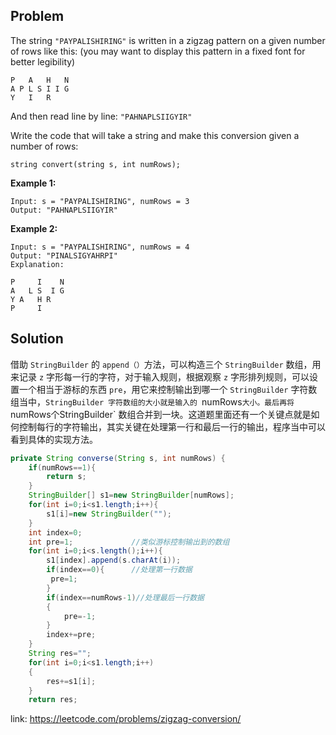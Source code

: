 ## Problem

The string `"PAYPALISHIRING"` is written in a zigzag pattern on a given number of rows like this: (you may want to display this pattern in a fixed font for better legibility)
```
P   A   H   N
A P L S I I G
Y   I   R
```
And then read line by line: `"PAHNAPLSIIGYIR"`

Write the code that will take a string and make this conversion given a number of rows:
```
string convert(string s, int numRows);
```
**Example 1:**
```
Input: s = "PAYPALISHIRING", numRows = 3
Output: "PAHNAPLSIIGYIR"
```
**Example 2:**
```
Input: s = "PAYPALISHIRING", numRows = 4
Output: "PINALSIGYAHRPI"
Explanation:

P     I    N
A   L S  I G
Y A   H R
P     I
```
## Solution

借助 `StringBuilder` 的 `append（）`方法，可以构造三个 `StringBuilder` 数组，用来记录 `z` 字形每一行的字符，对于输入规则，根据观察 `z` 字形排列规则，可以设置一个相当于游标的东西 `pre`，用它来控制输出到哪一个 `StringBuilder` 字符数组当中，`StringBuilder 字符数组的大小就是输入的 `numRows` 大小。最后再将 `numRows个StringBuilder` 数组合并到一块。这道题里面还有一个关键点就是如何控制每行的字符输出，其实关键在处理第一行和最后一行的输出，程序当中可以看到具体的实现方法。

```java
private String converse(String s, int numRows) {
    if(numRows==1){
        return s;
    }
    StringBuilder[] s1=new StringBuilder[numRows];
    for(int i=0;i<s1.length;i++){
        s1[i]=new StringBuilder("");
    }
    int index=0;
    int pre=1;             //类似游标控制输出到的数组
    for(int i=0;i<s.length();i++){
        s1[index].append(s.charAt(i));
        if(index==0){      //处理第一行数据
         pre=1;
        }
        if(index==numRows-1)//处理最后一行数据
        {
            pre=-1;
        }
        index+=pre;
    }
    String res="";
    for(int i=0;i<s1.length;i++)
    {
        res+=s1[i];
    }
    return res;
```

link: https://leetcode.com/problems/zigzag-conversion/

